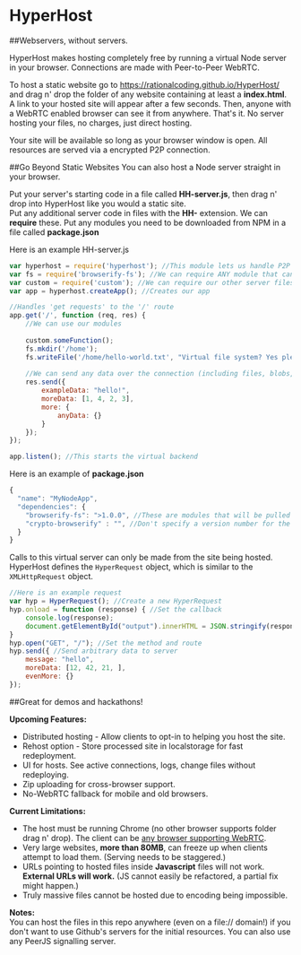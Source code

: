 # HyperHost
##Webservers, without servers.

HyperHost makes hosting completely free by running a virtual Node server in your browser. Connections are made with Peer-to-Peer WebRTC.

To host a static website go to https://rationalcoding.github.io/HyperHost/ and drag n' drop the folder of any website containing at least a **index.html**. A link to your hosted site will appear after a few seconds. Then, anyone with a WebRTC enabled browser can see it from anywhere. That's it. No server hosting your files, no charges, just direct hosting.

Your site will be available so long as your browser window is open. All resources are served via a encrypted P2P connection.

##Go Beyond Static Websites
You can also host a Node server straight in your browser.

Put your server's starting code in a file called **HH-server.js**, then drag n' drop into HyperHost like you would a static site.  
Put any additional server code in files with the **HH-** extension. We can **require** these.
Put any modules you need to be downloaded from NPM in a file called **package.json**

Here is an example HH-server.js
```javascript
var hyperhost = require('hyperhost'); //This module lets us handle P2P connections
var fs = require('browserify-fs'); //We can require ANY module that can be Browserified
var custom = require('custom'); //We can require our other server files.
var app = hyperhost.createApp(); //Creates our app

//Handles 'get requests' to the '/' route
app.get('/', function (req, res) {
    //We can use our modules
    
    custom.someFunction();
    fs.mkdir('/home');
    fs.writeFile('/home/hello-world.txt', "Virtual file system? Yes please!");
    
    //We can send any data over the connection (including files, blobs, anything)
    res.send({
        exampleData: "hello!",
        moreData: [1, 4, 2, 3],
        more: {
            anyData: {}
        }
    });
});

app.listen(); //This starts the virtual backend
```

Here is an example of **package.json**
```javascript
{
  "name": "MyNodeApp",
  "dependencies": { 
    "browserify-fs": ">1.0.0", //These are modules that will be pulled from NPM
    "crypto-browserify" : "", //Don't specify a version number for the latest version
  }
}
```

Calls to this virtual server can only be made from the site being hosted.  
HyperHost defines the `HyperRequest` object, which is similar to the `XMLHttpRequest` object.
```javascript
//Here is an example request
var hyp = HyperRequest(); //Create a new HyperRequest
hyp.onload = function (response) { //Set the callback
    console.log(response);
    document.getElementById("output").innerHTML = JSON.stringify(response);
}
hyp.open("GET", "/"); //Set the method and route
hyp.send({ //Send arbitrary data to server
    message: "hello",
    moreData: [12, 42, 21, ],
    evenMore: {}
});
```

##Great for demos and hackathons!

**Upcoming Features:**  
- Distributed hosting - Allow clients to opt-in to helping you host the site.
- Rehost option - Store processed site in localstorage for fast redeployment.
- UI for hosts. See active connections, logs, change files without redeploying.
- Zip uploading for cross-browser support.
- No-WebRTC fallback for mobile and old browsers. 

**Current Limitations:**  
- The host must be running Chrome (no other browser supports folder drag n' drop). The client can be [any browser supporting WebRTC](http://caniuse.com/#feat=rtcpeerconnection).
- Very large websites, **more than 80MB**, can freeze up when clients attempt to load them. (Serving needs to be staggered.)  
- URLs pointing to hosted files inside **Javascript** files will not work. **External URLs will work.** (JS cannot easily be refactored, a partial fix might happen.)
- Truly massive files cannot be hosted due to encoding being impossible.

**Notes:**  
You can host the files in this repo anywhere (even on a file:// domain!) if you don't want to use Github's servers for the initial resources. You can also use any PeerJS signalling server.

